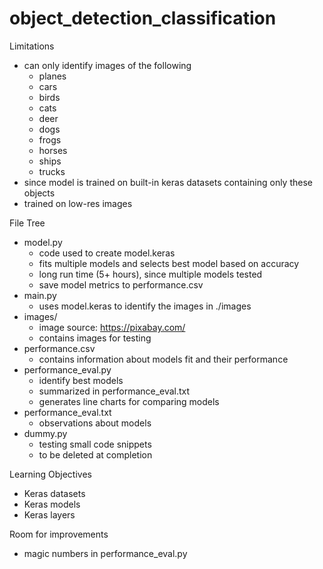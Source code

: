 # object_detection_classification

Limitations
* can only identify images of the following
    * planes
    * cars
    * birds
    * cats
    * deer
    * dogs
    * frogs
    * horses
    * ships
    * trucks
* since model is trained on built-in keras datasets containing only these objects 
* trained on low-res images


File Tree
* model.py 
    * code used to create model.keras
    * fits multiple models and selects best model based on accuracy
    * long run time (5+ hours), since multiple models tested
    * save model metrics to performance.csv
* main.py 
    * uses model.keras to identify the images in ./images
* images/
    * image source: https://pixabay.com/
    * contains images for testing
* performance.csv
    * contains information about models fit and their performance
* performance_eval.py
    * identify best models
    * summarized in performance_eval.txt
    * generates line charts for comparing models 
* performance_eval.txt
    * observations about models
* dummy.py
    * testing small code snippets
    * to be deleted at completion


Learning Objectives
* Keras datasets
* Keras models
* Keras layers

Room for improvements
* magic numbers in performance_eval.py